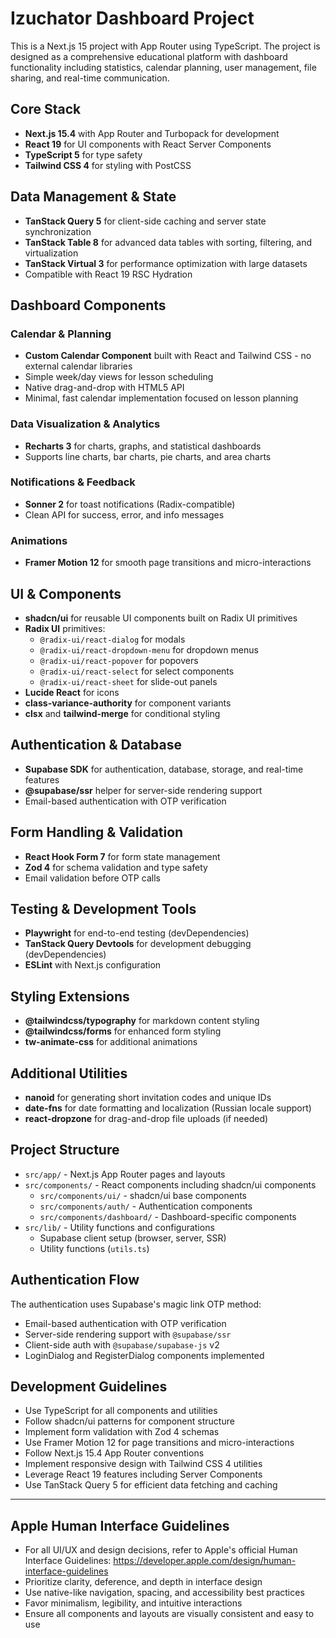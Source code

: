 <!-- Use this file to provide workspace-specific custom instructions to Copilot. For more details, visit https://code.visualstudio.com/docs/copilot/copilot-customization#_use-a-githubcopilotinstructionsmd-file -->

# Izuchator Dashboard Project

This is a Next.js 15 project with App Router using TypeScript. The project is designed as a comprehensive educational platform with dashboard functionality including statistics, calendar planning, user management, file sharing, and real-time communication.

## Core Stack
- **Next.js 15.4** with App Router and Turbopack for development
- **React 19** for UI components with React Server Components
- **TypeScript 5** for type safety
- **Tailwind CSS 4** for styling with PostCSS

## Data Management & State
- **TanStack Query 5** for client-side caching and server state synchronization
- **TanStack Table 8** for advanced data tables with sorting, filtering, and virtualization
- **TanStack Virtual 3** for performance optimization with large datasets
- Compatible with React 19 RSC Hydration

## Dashboard Components

### Calendar & Planning
- **Custom Calendar Component** built with React and Tailwind CSS - no external calendar libraries
- Simple week/day views for lesson scheduling
- Native drag-and-drop with HTML5 API
- Minimal, fast calendar implementation focused on lesson planning

### Data Visualization & Analytics
- **Recharts 3** for charts, graphs, and statistical dashboards
- Supports line charts, bar charts, pie charts, and area charts

### Notifications & Feedback  
- **Sonner 2** for toast notifications (Radix-compatible)
- Clean API for success, error, and info messages

### Animations
- **Framer Motion 12** for smooth page transitions and micro-interactions

## UI & Components
- **shadcn/ui** for reusable UI components built on Radix UI primitives
- **Radix UI** primitives:
  - `@radix-ui/react-dialog` for modals
  - `@radix-ui/react-dropdown-menu` for dropdown menus
  - `@radix-ui/react-popover` for popovers
  - `@radix-ui/react-select` for select components
  - `@radix-ui/react-sheet` for slide-out panels
- **Lucide React** for icons
- **class-variance-authority** for component variants
- **clsx** and **tailwind-merge** for conditional styling

## Authentication & Database
- **Supabase SDK** for authentication, database, storage, and real-time features
- **@supabase/ssr** helper for server-side rendering support
- Email-based authentication with OTP verification

## Form Handling & Validation
- **React Hook Form 7** for form state management
- **Zod 4** for schema validation and type safety
- Email validation before OTP calls

## Testing & Development Tools
- **Playwright** for end-to-end testing (devDependencies)
- **TanStack Query Devtools** for development debugging (devDependencies)
- **ESLint** with Next.js configuration

## Styling Extensions
- **@tailwindcss/typography** for markdown content styling
- **@tailwindcss/forms** for enhanced form styling
- **tw-animate-css** for additional animations

## Additional Utilities
- **nanoid** for generating short invitation codes and unique IDs
- **date-fns** for date formatting and localization (Russian locale support)
- **react-dropzone** for drag-and-drop file uploads (if needed)

## Project Structure

- `src/app/` - Next.js App Router pages and layouts
- `src/components/` - React components including shadcn/ui components
  - `src/components/ui/` - shadcn/ui base components
  - `src/components/auth/` - Authentication components
  - `src/components/dashboard/` - Dashboard-specific components
- `src/lib/` - Utility functions and configurations
  - Supabase client setup (browser, server, SSR)
  - Utility functions (`utils.ts`)

## Authentication Flow

The authentication uses Supabase's magic link OTP method:
- Email-based authentication with OTP verification
- Server-side rendering support with `@supabase/ssr`
- Client-side auth with `@supabase/supabase-js` v2
- LoginDialog and RegisterDialog components implemented

## Development Guidelines

- Use TypeScript for all components and utilities
- Follow shadcn/ui patterns for component structure
- Implement form validation with Zod 4 schemas
- Use Framer Motion 12 for page transitions and micro-interactions
- Follow Next.js 15.4 App Router conventions
- Implement responsive design with Tailwind CSS 4 utilities
- Leverage React 19 features including Server Components
- Use TanStack Query 5 for efficient data fetching and caching

---

## Apple Human Interface Guidelines

- For all UI/UX and design decisions, refer to Apple's official Human Interface Guidelines: https://developer.apple.com/design/human-interface-guidelines
- Prioritize clarity, deference, and depth in interface design
- Use native-like navigation, spacing, and accessibility best practices
- Favor minimalism, legibility, and intuitive interactions
- Ensure all components and layouts are visually consistent and easy to use
